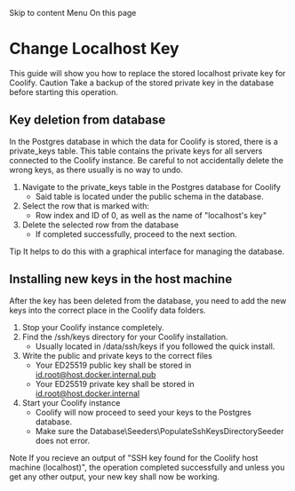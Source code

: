 Skip to content
Menu
On this page
# Change Localhost Key ​
This guide will show you how to replace the stored localhost private key for Coolify.
Caution
Take a backup of the stored private key in the database before starting this operation.
## Key deletion from database ​
In the Postgres database in which the data for Coolify is stored, there is a private_keys table. This table contains the private keys for all servers connected to the Coolify instance. Be careful to not accidentally delete the wrong keys, as there usually is no way to undo.
  1. Navigate to the private_keys table in the Postgres database for Coolify
     * Said table is located under the public schema in the database.
  2. Select the row that is marked with:
     * Row index and ID of 0, as well as the name of "localhost's key"
  3. Delete the selected row from the database
     * If completed successfully, proceed to the next section.


Tip
It helps to do this with a graphical interface for managing the database.
## Installing new keys in the host machine ​
After the key has been deleted from the database, you need to add the new keys into the correct place in the Coolify data folders.
  1. Stop your Coolify instance completely.
  2. Find the /ssh/keys directory for your Coolify installation.
     * Usually located in /data/ssh/keys if you followed the quick install.
  3. Write the public and private keys to the correct files
     * Your ED25519 public key shall be stored in id.root@host.docker.internal.pub
     * Your ED25519 private key shall be stored in id.root@host.docker.internal
  4. Start your Coolify instance
     * Coolify will now proceed to seed your keys to the Postgres database.
     * Make sure the Database\Seeders\PopulateSshKeysDirectorySeeder does not error.


Note
If you recieve an output of "SSH key found for the Coolify host machine (localhost)", the operation completed successfully and unless you get any other output, your new key shall now be working.
